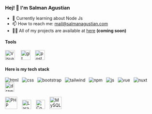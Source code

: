 ### Hej! 👋 I'm Salman Agustian

- 📖 Currently learning about Node Js
- 📫 How to reach me: mail@salmanagustian.com
- 👨‍💻 All of my projects are available at [here](https://thelastgoodman.id) <strong>(coming soon)</strong>


#### Tools
<span>
<img src="https://user-images.githubusercontent.com/79355239/143455396-08754238-ba05-4388-b372-785bafd7aafd.png" height="32px" title="Visual Studio Code" />
</span>&nbsp;&nbsp;&nbsp;
<span>
<img src="https://www.vectorlogo.zone/logos/git-scm/git-scm-icon.svg" alt="git" height="32px" title="Git" />
</span>&nbsp;&nbsp;
<span>
<img src="https://www.vectorlogo.zone/logos/getpostman/getpostman-icon.svg" alt="postman" height="32px" title="Postman" />
</span>

#### Here is my tech stack

![html](https://user-images.githubusercontent.com/79355239/151290701-52f6b597-6639-442c-9b02-98cda610e613.svg "HTML") &nbsp;
![css](https://user-images.githubusercontent.com/79355239/151290703-69deb652-edd6-426d-a23f-adc6d4b41fdb.svg "CSS") &nbsp;
![bootstrap](https://user-images.githubusercontent.com/79355239/151290700-9dea719b-198c-44ca-9057-ed0179897e7c.svg "Bootstrap") &nbsp;
![tailwind](https://user-images.githubusercontent.com/79355239/151290695-c85258c4-c5e0-4bf0-aac0-fcdaa082ec38.svg "Tailwind CSS") &nbsp;
![npm](https://user-images.githubusercontent.com/79355239/151290690-197d5ed7-a766-4664-a138-062e6ecd56d1.svg "Node Package Manager") &nbsp;
![js](https://user-images.githubusercontent.com/79355239/151290689-1e8de89e-fa0e-4198-ac3c-481f4813895a.svg "Javascript") &nbsp;
![vue](https://user-images.githubusercontent.com/79355239/151290696-8bb7394d-d320-4c99-abdf-69559daf3508.svg "Vue Js") &nbsp;
![nuxt](https://user-images.githubusercontent.com/79355239/151290692-9202dae1-866d-4aad-afd5-524e931007e7.svg "Nuxt Js") &nbsp; 
<img src="https://seeklogo.com/images/N/nodejs-logo-FBE122E377-seeklogo.com.png" alt="drawing" width="30" title="Node Js"/> &nbsp;

<span>
<img src="https://www.php.net/images/logos/new-php-logo.svg" width="40" title="PHP">
</span> &nbsp;&nbsp;
<span>
<img src="https://cdn.worldvectorlogo.com/logos/laravel-2.svg" width="30" title="Laravel">
</span> &nbsp;&nbsp;
<span> 
 <img src="https://cdn.worldvectorlogo.com/logos/codeigniter.svg" width="30" title="Code Igniter">
 </span>&nbsp;&nbsp;
<span>
 <img src="https://cdn.worldvectorlogo.com/logos/mysql-3.svg" width="40" title="MySQL">
</span>
